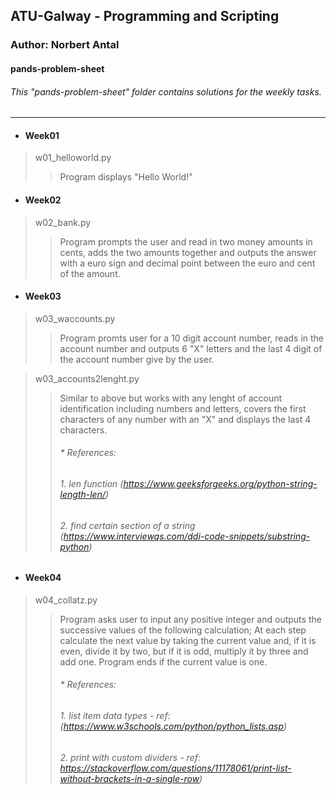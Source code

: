 ## ATU-Galway - Programming and Scripting
### Author: Norbert Antal
#### **pands-problem-sheet**
###### This "pands-problem-sheet" folder contains solutions for the weekly tasks.

---

- #### Week01
> w01_helloworld.py  
>> Program displays "Hello World!"
- #### Week02
> w02_bank.py
>> Program prompts the user and read in two money amounts in cents, adds the two amounts together and outputs the answer with a euro sign and decimal point between the euro and cent of the amount.
- #### Week03
> w03_waccounts.py
>> Program promts user for a 10 digit account number, reads in the account number and outputs 6 "X" letters and the last 4 digit of the account number give by the user. 

> w03_accounts2lenght.py
>> Similar to above but works with any lenght of account identification including numbers and letters, covers the first characters of any number with an "X" and displays the last 4 characters.
>>    ###### * References: 
>>###### 1. len function (https://www.geeksforgeeks.org/python-string-length-len/)  
>>###### 2. find certain section of a string (https://www.interviewqs.com/ddi-code-snippets/substring-python)

- #### Week04
> w04_collatz.py
>> Program asks user to input any positive integer and outputs the successive values of the following calculation; At each step calculate the next value by taking the current value and, if it is even, divide it by two, but if it is odd, multiply it by three and add one. Program ends if the current value is one.
>>    ###### * References: 
>>###### 1. list item data types - ref: (https://www.w3schools.com/python/python_lists.asp)  
>>###### 2. print with custom dividers - ref: https://stackoverflow.com/questions/11178061/print-list-without-brackets-in-a-single-row)